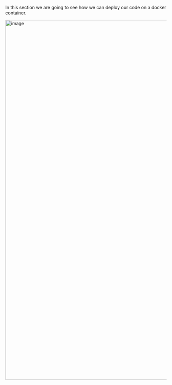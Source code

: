 In this section we are going to see how we can deploy our code on a docker container.

<img width="1123" alt="image" src="https://github.com/Sharsora/Devops-Project/assets/135323873/dfb458fc-dd4b-4641-8eee-efeb76f5827c">
